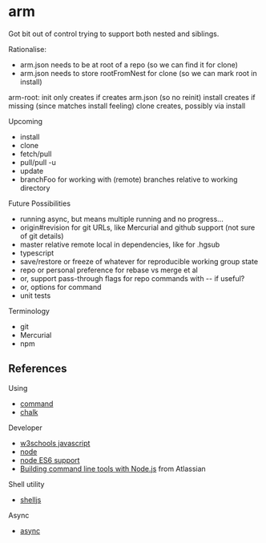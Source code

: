 # arm

Got bit out of control trying to support both nested and siblings.

Rationalise:
- arm.json needs to be at root of a repo (so we can find it for clone)
- arm.json needs to store rootFromNest for clone (so we can mark root in install)

arm-root:
init only creates if creates arm.json (so no reinit)
install creates if missing (since matches install feeling)
clone creates, possibly via install

Upcoming
* install
* clone
* fetch/pull
* pull/pull -u
* update
* branchFoo for working with (remote) branches relative to working directory

Future Possibilities
* running async, but means multiple running and no progress...
* origin#revision for git URLs, like Mercurial and github support (not sure of git details)
* master relative remote local in dependencies, like for .hgsub
* typescript
* save/restore or freeze of whatever for reproducible working group state
* repo or personal preference for rebase vs merge et al
* or, support pass-through flags for repo commands with -- if useful?
* or, options for command
* unit tests

Terminology
* git
* Mercurial
* npm

## References

Using
* [command](https://www.npmjs.com/package/commander)
* [chalk](https://github.com/sindresorhus/chalk)

Developer
* [w3schools javascript](http://www.w3schools.com/js/default.asp)
* [node](https://nodejs.org/docs/latest/api/index.html)
* [node ES6 support](http://node.green)
* [Building command line tools with Node.js](https://developer.atlassian.com/blog/2015/11/scripting-with-node/) from Atlassian

Shell utility
* [shelljs](http://documentup.com/arturadib/shelljs#command-reference)

Async
* [async](http://caolan.github.io/async/)
